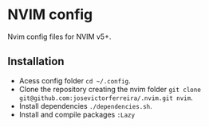 # NVIM config

Nvim config files for NVIM v5+.

## Installation

- Acess config folder `cd ~/.config`.
- Clone the repository creating the nvim folder `git clone git@github.com:josevictorferreira/.nvim.git nvim`.
- Install dependencies `./dependencies.sh`.
- Install and compile packages `:Lazy`
